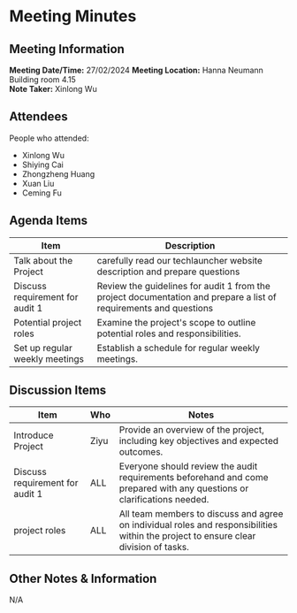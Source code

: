 # Meeting Minutes
## Meeting Information
**Meeting Date/Time:** 27/02/2024
**Meeting Location:** Hanna Neumann Building room 4.15  
**Note Taker:** Xinlong Wu  

## Attendees
People who attended:
- Xinlong Wu
- Shiying Cai
- Zhongzheng Huang
- Xuan Liu
- Ceming Fu

## Agenda Items

Item | Description
---- | ----
Talk about the Project | carefully read our techlauncher website description and prepare questions |
Discuss requirement for audit 1 | Review the guidelines for audit 1 from the project documentation and prepare a list of requirements and questions |
Potential project roles | Examine the project's scope to outline potential roles and responsibilities. |
Set up regular weekly meetings | Establish a schedule for regular weekly meetings.  | 

## Discussion Items
Item | Who | Notes |
---- | ---- | ---- |
Introduce Project | Ziyu | Provide an overview of the project, including key objectives and expected outcomes. |
Discuss requirement for audit 1 | ALL | Everyone should review the audit requirements beforehand and come prepared with any questions or clarifications needed. |
project roles | ALL | All team members to discuss and agree on individual roles and responsibilities within the project to ensure clear division of tasks. | 


## Other Notes & Information
N/A
